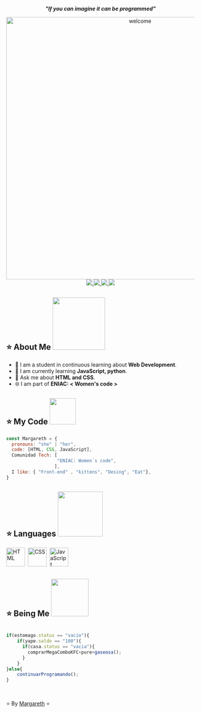 <body>
  <div id="bienvenida" align="center">
    <p><strong><em>"If you can imagine it can be programmed"</em></strong></p>      
    <img src="https://i.ibb.co/gPC6wgs/welcome.gif" alt="welcome" width="700">
  </div>
  <div align="center">
    <a href="https://github.com/MargarethCordova" target="_blank">
      <img src="https://img.shields.io/badge/GitHub-100000?style=for-the-badge&logo=github&logoColor=white" target="_blank">
    </a>
    <a href = "mailto:aurea.margareth.cs@gmail.com">
      <img src="https://img.shields.io/badge/Gmail-D14836?style=for-the-badge&logo=gmail&logoColor=white">
    </a>
    <a href="https://open.spotify.com/playlist/3TNMcoGu5xhkUNgd5EXPqv?si=hwLhcHGPT8qoLAdftQ8ELA" target="_blank">
      <img src="https://img.shields.io/badge/Spotify-1ED760?&style=for-the-badge&logo=spotify&logoColor=white" target="_blank">
    </a>
    <a href="https://replit.com/@MargarethCordov" target="_blank">
      <img src="https://img.shields.io/badge/Replit-100000?style=for-the-badge&logo=replit&logoColor=white" target="_blank">
    </a>
  </div>
  <div id="sub">

  ## ⭐️ About Me <img src="https://i.ibb.co/tqp1s2W/purple.gif" width="140">

  </div>
  <div>
    <ul>
      <li>📝 I am a student in continuous learning about <strong>Web Development</strong>.</li>
      <li>🌱 I am currently learning <strong>JavaScript, python</strong>.</li>
      <li>💬 Ask me about <strong>HTML and CSS</strong>.</li>
      <li>🌐 I am part of <strong>ENIAC: < Women's code > </strong></li>
    </ul>
  </div>
  <div id="sub">

  ## ⭐️ My Code    <img src="https://i.ibb.co/d2TrcQ3/green.gif" width="70">

  </div>

  ```javascript
  const Margareth = {
    pronouns: "she" | "her",
    code: [HTML, CSS, JavaScript],
    Comunidad Tech: [
                     "ENIAC: Women´s code", 
                    ],
    I like: { "Front-end" , "kittens", "Desing", "Eat"},
  }
  ```
        
  <div id="sub">

  ## ⭐️ Languages  <img src="https://i.ibb.co/fptd2zh/brown.gif" width="120">
  
  </div>
  <div align="align">
          <img src="https://i.ibb.co/njPwVZ3/html.png" title="HTML5" alt="HTML" width="50" height="50"/>&nbsp;
          <img src="https://i.ibb.co/nLJq07C/css.png" alt="CSS" width="50" height="50"/>&nbsp;
          <img src="https://i.ibb.co/4TZ0Q4r/js.png" alt="JavaScript" width="50" height="50"/>&nbsp;
  </div>  
  <div id="sub">
        
  ## ⭐️ Being Me  <img src="https://i.ibb.co/56k5X6c/orange.gif" width="100">

  </div>

  ```javascript

  if(estomago.status == "vacio"){
      if(yape.saldo == "100"){
        if(casa.status == "vacia"){
          comprarMegaComboKFC+pure+gaseosa();
        }
      }
  }else{
      continuarProgramando();
  }
  ```
  <br>
  <footer id="fin">
        
  ⭐️ By [Margareth](https://github.com/MargarethCordova) ⭐️
        
  </footer>      
</body>
